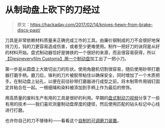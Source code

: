 # 从制动盘上砍下的刀经过

> 原文：<https://hackaday.com/2017/02/14/knives-hewn-from-brake-discs-past/>

刀具是非常依赖材料质量来正确完成工作的工具。由廉价钢制成的刀不会很好地保持刀刃，钝的刀更容易造成伤害，或者至少更难使用。制作一把好刀的诀窍是从好的材料开始。盘式制动器恰好是铸铁的一个很好的来源，而且很容易获得，所以[【Diesineveryfilm Customs】用一个制动盘](https://www.youtube.com/watch?v=1KWUvfFSYho)加工出了一把小刀。

第一步是从圆盘上大致切出刀的形状。使用角磨机切割很容易，随后使用砂带打磨器打磨手柄。磨刀后，锋利的刀片被胶带粘住以确保安全，同时增加了一个木质把手。在制动盘上钻孔，以便在前往砂带打磨器进行成型之前，将木制零件用销钉固定并粘合在一起。一根细绳和染料被添加到手柄上作为最后的修饰。

用高质量的废料生产有用的工具是很好的利用。早期的[盘式制动刀视频](https://www.youtube.com/watch?v=eXP31V_jMvg)分享了一些有用的技术——我们喜欢测量制动盘厚度的捷径，然后使用匹配的钻头标记中心线进行打磨。

也许你自己的刀不够锋利——看看这个[自制的可调磨刀装置](https://hackaday.com/2016/09/23/home-made-adjustable-knife-jig/)。